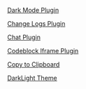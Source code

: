 [Dark Mode Plugin](https://github.com/Plugin-contrib/docsify-plugin/tree/master/packages/docsify-dark-mode)

[Change Logs Plugin](https://github.com/Plugin-contrib/docsify-plugin/tree/master/packages/docsify-changelog-plugin)

[Chat Plugin](https://github.com/dcyuki/docsify-chat)

[Codeblock Iframe Plugin](https://github.com/HerbertHe/docsify-codeblock-iframe)

[Copy to Clipboard](https://github.com/jperasmus/docsify-copy-code)

[]()

[]()

[]()

[]()

[]()

[]()

[]()

[DarkLight Theme](https://github.com/boopathikumar018/docsify-darklight-theme)
